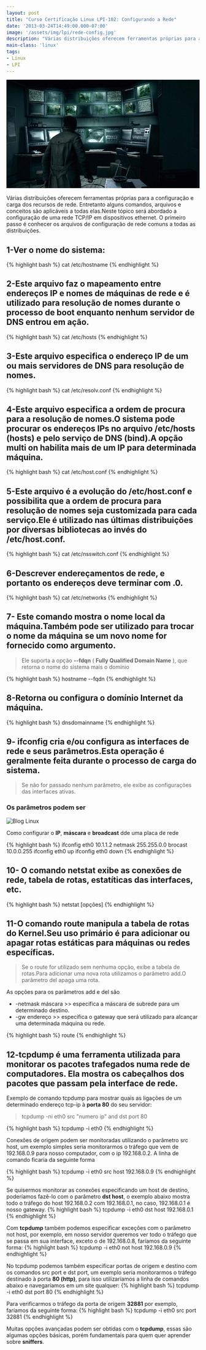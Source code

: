 ```yaml
---
layout: post
title: "Curso Certificação Linux LPI-102: Configurando a Rede"
date: '2013-03-24T14:49:00.000-07:00'
image: '/assets/img/lpi/rede-config.jpg'
description: "Várias distribuições oferecem ferramentas próprias para a configuração e carga dos recursos de rede."
main-class: 'linux'
tags:
- Linux
- LPI
---
```


![Configurando a Rede](/assets/img/lpi/rede-config.jpg "Configurando a Rede")

Várias distribuições oferecem ferramentas próprias para a configuração e carga dos recursos de rede. Entretanto alguns comandos, arquivos e conceitos são aplicáveis a todas elas.Neste tópico será abordado a configuração de uma rede TCP/IP em dispositivos ethernet. O primeiro passo é conhecer os arquivos de configuração de rede comuns a todas as distribuições.

## 1-Ver o nome do sistema:
{% highlight bash %}
cat /etc/hostname
{% endhighlight %}

## 2-Este arquivo faz o mapeamento entre endereços IP e nomes de máquinas de rede e é utilizado para resolução de nomes durante o processo de boot enquanto nenhum servidor de DNS entrou em ação.
{% highlight bash %}
cat /etc/hosts
{% endhighlight %}

## 3-Este arquivo especifica o endereço IP de um ou mais servidores de DNS para resolução de nomes.
{% highlight bash %}
cat /etc/resolv.conf
{% endhighlight %}

## 4-Este arquivo especifica a ordem de procura para a resolução de nomes.O sistema pode procurar os endereços IPs no arquivo /etc/hosts (hosts) e pelo serviço de DNS (bind).A opção multi on habilita mais de um IP para determinada máquina.
{% highlight bash %}
cat /etc/host.conf
{% endhighlight %}

## 5-Este arquivo é a evolução do /etc/host.conf e possibilita que a ordem de procura para resolução de nomes seja customizada para cada serviço.Ele é utilizado nas últimas distribuições por diversas bibliotecas ao invés do /etc/host.conf.
{% highlight bash %}
cat /etc/nsswitch.conf
{% endhighlight %}

## 6-Descrever endereçamentos de rede, e portanto os endereços deve terminar com .0.
{% highlight bash %}
cat /etc/networks
{% endhighlight %}

## 7- Este comando mostra o nome local da máquina.Também pode ser utilizado para trocar o nome da máquina se um novo nome for fornecido como argumento.

> Ele suporta a opção __--fdqn__ ( __Fully Qualified Domain Name__ ), que retorna o nome do sistema mais o domínio

{% highlight bash %}
hostname --fqdn
{% endhighlight %}

## 8-Retorna ou configura o domínio Internet da máquina.
{% highlight bash %}
dnsdomainname
{% endhighlight %}

## 9- ifconfig cria e/ou configura as interfaces de rede e seus parâmetros.Esta operação é geralmente feita durante o processo de carga do sistema.

> Se não for passado nenhum parâmetro, ele exibe as configurações das interfaces ativas.

### Os parâmetros podem ser
 
   
![Blog Linux](http://1.bp.blogspot.com/-A5vbwfxBa88/UU9dhmk6pQI/AAAAAAAABOM/1tu5LMxtxBs/s320/IMG-1.png "Blog Linux")
    
Como configurar o __IP__, __máscara__ e __broadcast__ dde uma placa de rede
 
{% highlight bash %}
ifconfig eth0 10.1.1.2 netmask 255.255.0.0 brocast 10.0.0.255
ifconfig eth0 up
ifconfig eth0 down
{% endhighlight %}
 
## 10- O comando netstat exibe as conexões de rede, tabela de rotas, estatíticas das interfaces, etc.
{% highlight bash %}
netstat [opções]
{% endhighlight %}

## 11-O comando route manipula a tabela de rotas do Kernel.Seu uso primário é para adicionar ou apagar rotas estáticas para máquinas ou redes específicas.

> Se o route for utilizado sem nenhuma opção, exibe a tabela de rotas.Para adicionar uma nova rota utilizamos o parâmetro add.O parâmetro del apaga uma rota.

As opções para os parâmetros add e del são

+ -netmask máscara >> especifica a máscara de subrede para um determinado destino.
+ -gw endereço >> especifica o gateway que será utilizado para alcançar uma determinada máquina ou rede.
 
{% highlight bash %}
route
{% endhighlight %}

## 12-tcpdump é uma ferramenta utilizada para monitorar os pacotes trafegados numa rede de computadores. Ela mostra os cabeçalhos dos pacotes que passam pela interface de rede.

Exemplo de comando tcpdump para mostrar quais as ligações de um determinado endereço tcp-ip à __porta 80__ do seu servidor: 

> tcpdump -ni eth0 src "numero ip" and dst port 80

{% highlight bash %}
tcpdump -i eth0
{% endhighlight %}

Conexões de origem podem ser monitoradas utilizando o parâmetro src host, um exemplo simples seria monitorarmos o tráfego que vem de 192.168.0.9 para nosso computador, com o ip 192.168.0.2. A linha de comando ficaria da seguinte forma

{% highlight bash %}
tcpdump -i eth0 src host 192.168.0.9
{% endhighlight %}

Se quisermos monitorar as conexões especificando um host de destino, poderíamos fazê-lo com o parâmetro __dst host__, o exemplo abaixo mostra todo o tráfego do host 192.168.0.2 com 192.168.0.1, no caso, 192.168.0.1 é nosso gateway.
 {% highlight bash %}
tcpdump -i eth0 dst host 192.168.0.1
{% endhighlight %}

Com __tcpdump__ também podemos especificar exceções com o parâmetro not host, por exemplo, em nosso servidor queremos ver todo o tráfego que se passa em sua interface, exceto o de 192.168.0.8, faríamos da seguinte forma:
 {% highlight bash %}
tcpdump -i eth0 not host 192.168.0.9
{% endhighlight %}

No tcpdump podemos também especificar portas de origem e destino com os comandos src port e dst port, um exemplo seria monitorarmos o tráfego destinado à porta __80 (http)__, para isso utilizaríamos a linha de comandos abaixo e navegaríamos em um site qualquer:
 {% highlight bash %}
tcpdump -i eth0 dst port 80
{% endhighlight %}

Para verificarmos o tráfego da porta de origem __32881__ por exemplo, faríamos da seguinte forma:
{% highlight bash %}
tcpdump -i eth0 src port 32881
{% endhighlight %}

Muitas opções avançadas podem ser obtidas com o __tcpdump__, essas são algumas opções básicas, porém fundamentais para quem quer aprender sobre __sniffers__.
 
